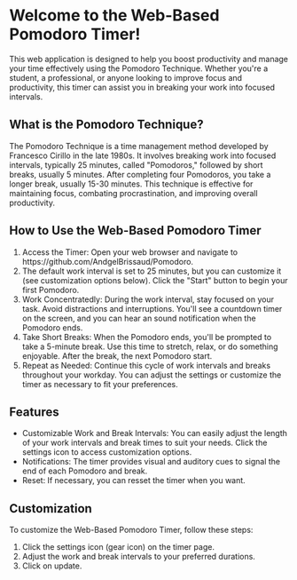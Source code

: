 <h1>Welcome to the Web-Based Pomodoro Timer!</h1>
<p></p>This web application is designed to help you boost productivity and manage your time effectively using the Pomodoro Technique. 
Whether you're a student, a professional, or anyone looking to improve focus and productivity, this timer can assist you in breaking your work into focused intervals.</p>

<h2>What is the Pomodoro Technique?</h2>
<p></p>The Pomodoro Technique is a time management method developed by Francesco Cirillo in the late 1980s. 
It involves breaking work into focused intervals, typically 25 minutes, called "Pomodoros," followed by short breaks, usually 5 minutes. 
After completing four Pomodoros, you take a longer break, usually 15-30 minutes. This technique is effective for maintaining focus, combating procrastination, and improving overall productivity.</p>
<h2>How to Use the Web-Based Pomodoro Timer</h2>
<ol>
    <li> Access the Timer: Open your web browser and navigate to https://github.com/AndgelBrissaud/Pomodoro. </li>
    <li> The default work interval is set to 25 minutes, but you can customize it (see customization options below). Click the "Start" button to begin your first Pomodoro.</li>
    <li> Work Concentratedly: During the work interval, stay focused on your task. Avoid distractions and interruptions. You'll see a countdown timer on the screen, and you can hear an sound notification when the Pomodoro ends.</li>
    <li> Take Short Breaks: When the Pomodoro ends, you'll be prompted to take a 5-minute break. Use this time to stretch, relax, or do something enjoyable. After the break, the next Pomodoro start.</li>
    <li> Repeat as Needed: Continue this cycle of work intervals and breaks throughout your workday. You can adjust the settings or customize the timer as necessary to fit your preferences.</li>
</ol>
<h2>Features</h2>
<ul>
    <li> Customizable Work and Break Intervals: You can easily adjust the length of your work intervals and break times to suit your needs. Click the settings icon to access customization options.</li>
    <li> Notifications: The timer provides visual and auditory cues to signal the end of each Pomodoro and break.</li>
    <li> Reset: If necessary, you can resset the timer when you want.</li>
</ul>
<h2>Customization</h2>
<p>To customize the Web-Based Pomodoro Timer, follow these steps:</p>
<ol>
    <li> Click the settings icon (gear icon) on the timer page.</li>
    <li> Adjust the work and break intervals to your preferred durations.</li>
    <li> Click on update.</li>
</ol>
